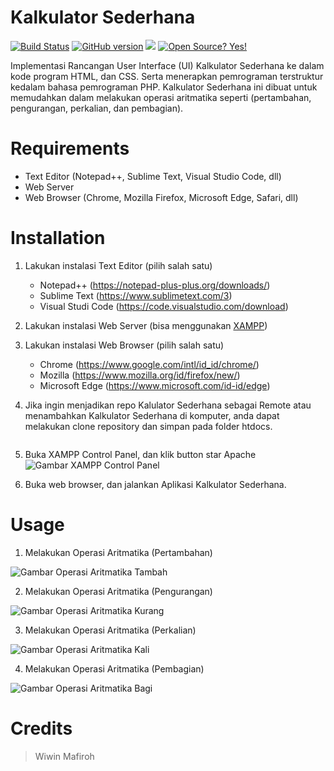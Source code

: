 # **Kalkulator Sederhana**

[![Build Status](https://travis-ci.org/matthiasnoback/badges.png?branch=master)](https://travis-ci.org/matthiasnoback/badges)
[![GitHub version](https://badge.fury.io/gh/Naereen%2FStrapDown.js.svg)](https://github.com/Naereen/StrapDown.js)
![](https://img.shields.io/badge/Code-PHP-informational?style=flat&logo=php&logoColor=white&color=blue)
[![Open Source? Yes!](https://badgen.net/badge/Open%20Source%20%3F/Yes%21/blue?icon=github)](https://github.com/Naereen/badges/)

Implementasi Rancangan User Interface (UI) Kalkulator Sederhana ke dalam kode program HTML, dan CSS. Serta menerapkan pemrograman terstruktur kedalam bahasa pemrograman PHP. Kalkulator Sederhana ini dibuat untuk memudahkan dalam melakukan operasi aritmatika seperti (pertambahan, pengurangan, perkalian, dan pembagian).

# **Requirements**
* Text Editor (Notepad++, Sublime Text, Visual Studio Code, dll)
* Web Server
* Web Browser (Chrome, Mozilla Firefox, Microsoft Edge, Safari, dll)

# **Installation**
1. Lakukan instalasi Text Editor (pilih salah satu)
   * Notepad++ (https://notepad-plus-plus.org/downloads/)
   * Sublime Text (https://www.sublimetext.com/3)
   * Visual Studi Code (https://code.visualstudio.com/download)

2. Lakukan instalasi Web Server (bisa menggunakan [XAMPP](https://www.apachefriends.org/download.html))

3. Lakukan instalasi Web Browser (pilih salah satu)
   * Chrome (https://www.google.com/intl/id_id/chrome/)
   * Mozilla (https://www.mozilla.org/id/firefox/new/)
   * Microsoft Edge (https://www.microsoft.com/id-id/edge)

4. Jika ingin menjadikan repo Kalulator Sederhana sebagai Remote atau menambahkan Kalkulator Sederhana di komputer, anda dapat melakukan clone repository dan simpan pada folder htdocs.
   ```git clone https://github.com/wiwinmafiroh/kalkulator-sederhana.git

5. Buka XAMPP Control Panel, dan klik button star Apache
![Gambar XAMPP Control Panel](img/img-readme/xampp-readme.png)

6. Buka web browser, dan jalankan Aplikasi Kalkulator Sederhana.

# **Usage**
1. Melakukan Operasi Aritmatika (Pertambahan)

![Gambar Operasi Aritmatika Tambah](img/img-readme/usage-tambah.jpg)



2. Melakukan Operasi Aritmatika (Pengurangan)

![Gambar Operasi Aritmatika Kurang](img/img-readme/usage-kurang.jpg)



3. Melakukan Operasi Aritmatika (Perkalian)

![Gambar Operasi Aritmatika Kali](img/img-readme/usage-kali.jpg)



4. Melakukan Operasi Aritmatika (Pembagian)

![Gambar Operasi Aritmatika Bagi](img/img-readme/usage-bagi.jpg)

# **Credits**
> Wiwin Mafiroh
